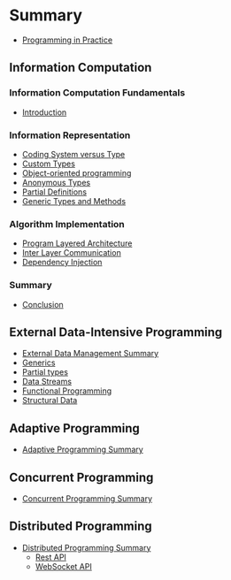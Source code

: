 # Summary

* [Programming in Practice](README.md)

## Information Computation

### Information Computation Fundamentals

* [Introduction](InformationComputation/README.md)

### Information Representation

* [Coding System versus Type](InformationComputation/CodingVType/README.md)
* [Custom Types](InformationComputation/CustomTypes/README.md)
* [Object-oriented programming](InformationComputation/ObjectOrientedProgramming/README.md)
* [Anonymous Types](InformationComputation/AnonymousTypes/README.md)
* [Partial Definitions](InformationComputation/PartialDefinitions/README.md)
* [Generic Types and Methods](InformationComputation/GenericClassesMethods/README.md)

### Algorithm Implementation

* [Program Layered Architecture](InformationComputation/LayeredArchitecture/README.md)
* [Inter Layer Communication](InformationComputation/LayersCommunication/README.md)
* [Dependency Injection](InformationComputation/DependencyInjection/README.md)

### Summary

* [Conclusion](InformationComputation\READMEConclusion.md)

## External Data-Intensive Programming

* [External Data Management Summary](ExDataManagement/README.md)
* [Generics](ExDataManagement/P02.DataSemantics/DataSemantics/Generics/Generics.md)
* [Partial types](ExDataManagement/P02.DataSemantics/DataSemantics/Partials/README.md)
* [Data Streams](ExDataManagement/P03.DataStreams/README.md)
* [Functional Programming](ExDataManagement/P04.FunctionalProgramming/FunctionalProgramming/Readme.md)
* [Structural Data](ExDataManagement/P05.StructuralData/README.md)
<!-- * [Data Semantics](ExDataManagement/P02.DataSemantics/DataSemantics/README.md) -->
<!-- * [Graphical Data](ExDataManagement/P06.GraphicalData/Readme.md) -->

## Adaptive Programming

* [Adaptive Programming Summary](AdaptiveProgramming/README.md)
<!-- * [Composition](AdaptiveProgramming/Composition/README.md) -->

## Concurrent Programming

* [Concurrent Programming Summary](ConcurrentProgramming/README.md)

## Distributed Programming

* [Distributed Programming Summary](DistributedProgramming/README.md)
  * [Rest API](DistributedProgramming/ClientServerCommunication/RESTAPI/README.md)
  * [WebSocket API](DistributedProgramming/ClientServerCommunication/WebSocketAPI/README.md)
